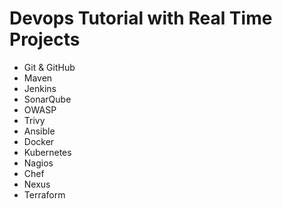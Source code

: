 # Devops Tutorial with Real Time Projects
- Git & GitHub
- Maven
- Jenkins
- SonarQube
- OWASP
- Trivy
- Ansible
- Docker
- Kubernetes
- Nagios
- Chef
- Nexus
- Terraform
